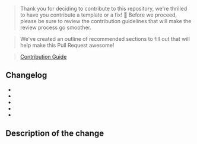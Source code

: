 > Thank you for deciding to contribute to this repository, we're thrilled to have you contribute a template or a fix! :tada: Before we proceed, please be sure to review the contribution guidelines that will make the review process go smoother.

> We've created an outline of recommended sections to fill out that will help make this Pull Request awesome!

> [Contribution Guide](https://github.com/Azure/azure-quickstart-templates/blob/master/1-CONTRIBUTION-GUIDE/README.md)

## Changelog

*
*
*
*
*

## Description of the change